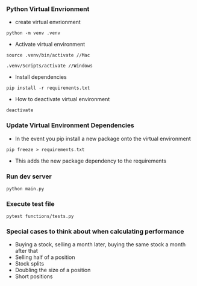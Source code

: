 ### Python Virtual Envrionment

- create virtual envrionment

```
python -m venv .venv
```

- Activate virtual environment

```
source .venv/bin/activate //Mac

.venv/Scripts/activate //Windows
```

- Install dependencies

```
pip install -r requirements.txt
```

- How to deactivate virtual environment

```
deactivate
```

### Update Virtual Environment Dependencies

- In the event you pip install a new package onto the virtual environment

```
pip freeze > requirements.txt
```

- This adds the new package dependency to the requirements

### Run dev server

```
python main.py
```

### Execute test file

```
pytest functions/tests.py
```

### Special cases to think about when calculating performance

- Buying a stock, selling a month later, buying the same stock a month after that
- Selling half of a position
- Stock splits
- Doubling the size of a position
- Short positions
